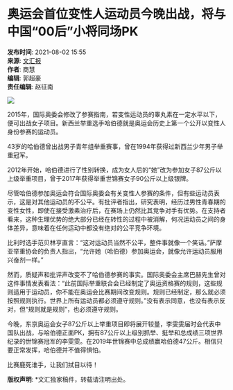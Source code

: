 # 奥运会首位变性人运动员今晚出战，将与中国“00后”小将同场PK

**发布时间**: 2021-08-02 15:55  
**来源**: [文汇报](https://wenhui.whb.cn/third/zaker/202108/02/417428.html)  
**作者**: 商慧  
**编辑**: 郭超豪  
**责任编辑**: 赵征南  

![](https://p9.itc.cn/q_70/images03/20210802/6473b4dde2f6465781f87117d39a8bb5.jpeg)

2015年，国际奥委会修改了参赛指南，若变性运动员的睾丸素在一定水平以下，便可出战女子项目。新西兰举重选手哈伯德就是奥运会历史上第一个公开以变性人身份参赛的运动员。

43岁的哈伯德曾出战男子青年组举重赛事，曾在1994年获得过新西兰少年男子举重冠军。

2012年开始，哈伯德进行了性别转换，成为女人后的“她”改为参加女子87公斤以上级举重项目，曾于2017年获得举重世锦赛女子90公斤以上级银牌。

尽管哈伯德参加奥运会符合国际奥委会有关变性人参赛的条件，但有些运动员表示，这是对其他运动员的不公平。有批评者指出，研究表明，经历过男性青春期的变性女性，即使在接受激素治疗后，在赛场上仍然比其竞争对手有优势。在支持者看来，这种生理优势的绝大部分已经在转性的过程中被消解，何况运动员之间的身体差异，意味着在任何运动中都没有绝对的公平竞争环境。

比利时选手范贝林亨直言：“这对运动员当然不公平，整件事就像一个笑话。”萨摩亚举重协会的负责人指出，“允许她（哈伯德）参加奥运会，就像允许运动员服用兴奋剂一样。”

然而，质疑声和批评声改变不了哈伯德参赛的事实。国际奥委会主席巴赫先生曾对这件事情发表看法：“此前国际举重联合会已经制定了奥运资格赛的规则，这些规则适用于运动员，你不能在奥运会比赛期间改变规则。规则已经制定，那么就必须按照规则执行。世界上所有运动员都必须遵守规则。”没有表示同意，也没有表示反对，但“规则就是规则”，也必须遵守规则。

今晚，东京奥运会女子87公斤以上举重项目即将展开较量，李雯雯届时会代表中国队出战，与哈伯德正面PK，拥有87公斤以上级别抓举、挺举和总成绩三项世界纪录的世锦赛冠军的李雯雯。在2019年世锦赛中总成绩赢哈伯德47公斤。相信只要正常发挥，哈伯德并不值得惧怕。

比赛鹿死谁手，让我们拭目以待！

**版权声明**: \*文汇独家稿件，转载请注明出处。
<!-- tcd_original_link https://www.sohu.com/a/480965770_120244154 -->
